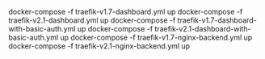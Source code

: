 
docker-compose -f traefik-v1.7-dashboard.yml up
docker-compose -f traefik-v2.1-dashboard.yml up
docker-compose -f traefik-v1.7-dashboard-with-basic-auth.yml up
docker-compose -f traefik-v2.1-dashboard-with-basic-auth.yml up
docker-compose -f traefik-v1.7-nginx-backend.yml up
docker-compose -f traefik-v2.1-nginx-backend.yml up